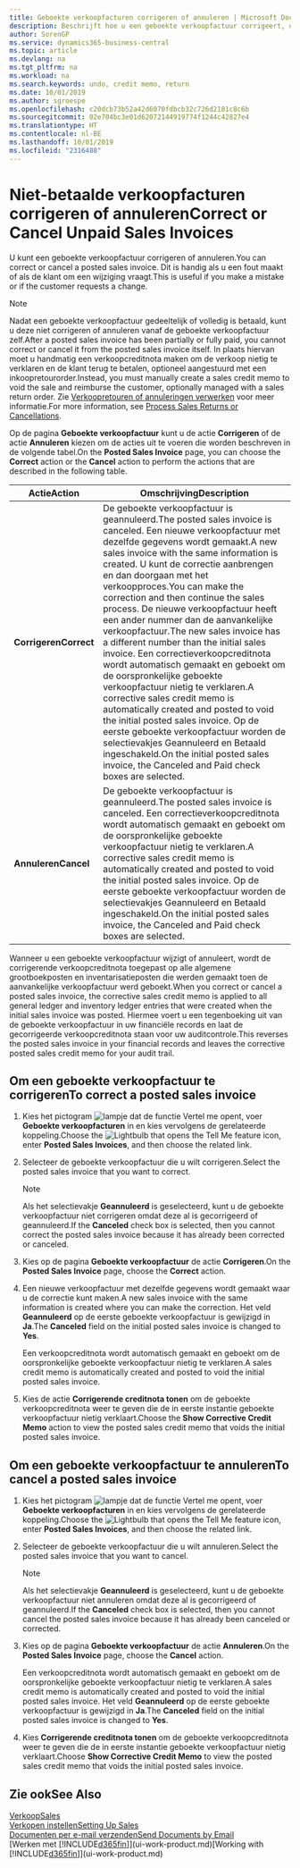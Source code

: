 ```yaml
---
title: Geboekte verkoopfacturen corrigeren of annuleren | Microsoft Docs
description: Beschrijft hoe u een geboekte verkoopfactuur corrigeert, ongedaan maakt of annuleert en een verkoopcreditnota vereffent.
author: SorenGP
ms.service: dynamics365-business-central
ms.topic: article
ms.devlang: na
ms.tgt_pltfrm: na
ms.workload: na
ms.search.keywords: undo, credit memo, return
ms.date: 10/01/2019
ms.author: sgroespe
ms.openlocfilehash: c20dcb73b52a42d6070fdbcb32c726d2181c8c6b
ms.sourcegitcommit: 02e704bc3e01d62072144919774f1244c42827e4
ms.translationtype: HT
ms.contentlocale: nl-BE
ms.lasthandoff: 10/01/2019
ms.locfileid: "2316488"
---
```

# <a name="correct-or-cancel-unpaid-sales-invoices"></a><span data-ttu-id="0f31a-103">Niet-betaalde verkoopfacturen corrigeren of annuleren</span><span class="sxs-lookup"><span data-stu-id="0f31a-103">Correct or Cancel Unpaid Sales Invoices</span></span>
<span data-ttu-id="0f31a-104">U kunt een geboekte verkoopfactuur corrigeren of annuleren.</span><span class="sxs-lookup"><span data-stu-id="0f31a-104">You can correct or cancel a posted sales invoice.</span></span> <span data-ttu-id="0f31a-105">Dit is handig als u een fout maakt of als de klant om een wijziging vraagt.</span><span class="sxs-lookup"><span data-stu-id="0f31a-105">This is useful if you make a mistake or if the customer requests a change.</span></span>

> [!NOTE]  
>   <span data-ttu-id="0f31a-106">Nadat een geboekte verkoopfactuur gedeeltelijk of volledig is betaald, kunt u deze niet corrigeren of annuleren vanaf de geboekte verkoopfactuur zelf.</span><span class="sxs-lookup"><span data-stu-id="0f31a-106">After a posted sales invoice has been partially or fully paid, you cannot correct or cancel it from the posted sales invoice itself.</span></span> <span data-ttu-id="0f31a-107">In plaats hiervan moet u handmatig een verkoopcreditnota maken om de verkoop nietig te verklaren en de klant terug te betalen, optioneel aangestuurd met een inkoopretourorder.</span><span class="sxs-lookup"><span data-stu-id="0f31a-107">Instead, you must manually create a sales credit memo to void the sale and reimburse the customer, optionally managed with a sales return order.</span></span> <span data-ttu-id="0f31a-108">Zie [Verkoopretouren of annuleringen verwerken](sales-how-process-sales-returns-cancellations.md) voor meer informatie.</span><span class="sxs-lookup"><span data-stu-id="0f31a-108">For more information, see [Process Sales Returns or Cancellations](sales-how-process-sales-returns-cancellations.md).</span></span>

<span data-ttu-id="0f31a-109">Op de pagina **Geboekte verkoopfactuur** kunt u de actie **Corrigeren** of de actie **Annuleren** kiezen om de acties uit te voeren die worden beschreven in de volgende tabel.</span><span class="sxs-lookup"><span data-stu-id="0f31a-109">On the **Posted Sales Invoice** page, you can choose the **Correct** action or the **Cancel** action to perform the actions that are described in the following table.</span></span>

| <span data-ttu-id="0f31a-110">Actie</span><span class="sxs-lookup"><span data-stu-id="0f31a-110">Action</span></span> | <span data-ttu-id="0f31a-111">Omschrijving</span><span class="sxs-lookup"><span data-stu-id="0f31a-111">Description</span></span> |
| --- | --- |
| <span data-ttu-id="0f31a-112">**Corrigeren**</span><span class="sxs-lookup"><span data-stu-id="0f31a-112">**Correct**</span></span> |<span data-ttu-id="0f31a-113">De geboekte verkoopfactuur is geannuleerd.</span><span class="sxs-lookup"><span data-stu-id="0f31a-113">The posted sales invoice is canceled.</span></span> <span data-ttu-id="0f31a-114">Een nieuwe verkoopfactuur met dezelfde gegevens wordt gemaakt.</span><span class="sxs-lookup"><span data-stu-id="0f31a-114">A new sales invoice with the same information is created.</span></span> <span data-ttu-id="0f31a-115">U kunt de correctie aanbrengen en dan doorgaan met het verkoopproces.</span><span class="sxs-lookup"><span data-stu-id="0f31a-115">You can make the correction and then continue the sales process.</span></span> <span data-ttu-id="0f31a-116">De nieuwe verkoopfactuur heeft een ander nummer dan de aanvankelijke verkoopfactuur.</span><span class="sxs-lookup"><span data-stu-id="0f31a-116">The new sales invoice has a different number than the initial sales invoice.</span></span> <span data-ttu-id="0f31a-117">Een correctieverkoopcreditnota wordt automatisch gemaakt en geboekt om de oorspronkelijke geboekte verkoopfactuur nietig te verklaren.</span><span class="sxs-lookup"><span data-stu-id="0f31a-117">A corrective sales credit memo is automatically created and posted to void the initial posted sales invoice.</span></span> <span data-ttu-id="0f31a-118">Op de eerste geboekte verkoopfactuur worden de selectievakjes Geannuleerd en Betaald ingeschakeld.</span><span class="sxs-lookup"><span data-stu-id="0f31a-118">On the initial posted sales invoice, the Canceled and Paid check boxes are selected.</span></span> |
| <span data-ttu-id="0f31a-119">**Annuleren**</span><span class="sxs-lookup"><span data-stu-id="0f31a-119">**Cancel**</span></span> |<span data-ttu-id="0f31a-120">De geboekte verkoopfactuur is geannuleerd.</span><span class="sxs-lookup"><span data-stu-id="0f31a-120">The posted sales invoice is canceled.</span></span> <span data-ttu-id="0f31a-121">Een correctieverkoopcreditnota wordt automatisch gemaakt en geboekt om de oorspronkelijke geboekte verkoopfactuur nietig te verklaren.</span><span class="sxs-lookup"><span data-stu-id="0f31a-121">A corrective sales credit memo is automatically created and posted to void the initial posted sales invoice.</span></span> <span data-ttu-id="0f31a-122">Op de eerste geboekte verkoopfactuur worden de selectievakjes Geannuleerd en Betaald ingeschakeld.</span><span class="sxs-lookup"><span data-stu-id="0f31a-122">On the initial posted sales invoice, the Canceled and Paid check boxes are selected.</span></span> |

<span data-ttu-id="0f31a-123">Wanneer u een geboekte verkoopfactuur wijzigt of annuleert, wordt de corrigerende verkoopcreditnota toegepast op alle algemene grootboekposten en inventarisatieposten die werden gemaakt toen de aanvankelijke verkoopfactuur werd geboekt.</span><span class="sxs-lookup"><span data-stu-id="0f31a-123">When you correct or cancel a posted sales invoice, the corrective sales credit memo is applied to all general ledger and inventory ledger entries that were created when the initial sales invoice was posted.</span></span> <span data-ttu-id="0f31a-124">Hiermee voert u een tegenboeking uit van de geboekte verkoopfactuur in uw financiële records en laat de gecorrigeerde verkoopcreditnota staan voor uw auditcontrole.</span><span class="sxs-lookup"><span data-stu-id="0f31a-124">This reverses the posted sales invoice in your financial records and leaves the corrective posted sales credit memo for your audit trail.</span></span>

## <a name="to-correct-a-posted-sales-invoice"></a><span data-ttu-id="0f31a-125">Om een geboekte verkoopfactuur te corrigeren</span><span class="sxs-lookup"><span data-stu-id="0f31a-125">To correct a posted sales invoice</span></span>
1. <span data-ttu-id="0f31a-126">Kies het pictogram ![lampje dat de functie Vertel me opent](media/ui-search/search_small.png "Vertel me wat u wilt doen"), voer **Geboekte verkoopfacturen** in en kies vervolgens de gerelateerde koppeling.</span><span class="sxs-lookup"><span data-stu-id="0f31a-126">Choose the ![Lightbulb that opens the Tell Me feature](media/ui-search/search_small.png "Tell me what you want to do") icon, enter **Posted Sales Invoices**, and then choose the related link.</span></span>  
2. <span data-ttu-id="0f31a-127">Selecteer de geboekte verkoopfactuur die u wilt corrigeren.</span><span class="sxs-lookup"><span data-stu-id="0f31a-127">Select the posted sales invoice that you want to correct.</span></span>

    > [!NOTE]  
    >   <span data-ttu-id="0f31a-128">Als het selectievakje **Geannuleerd** is geselecteerd, kunt u de geboekte verkoopfactuur niet corrigeren omdat deze al is gecorrigeerd of geannuleerd.</span><span class="sxs-lookup"><span data-stu-id="0f31a-128">If the **Canceled** check box is selected, then you cannot correct the posted sales invoice because it has already been corrected or canceled.</span></span>
3. <span data-ttu-id="0f31a-129">Kies op de pagina **Geboekte verkoopfactuur** de actie **Corrigeren**.</span><span class="sxs-lookup"><span data-stu-id="0f31a-129">On the **Posted Sales Invoice** page, choose the **Correct** action.</span></span>  
4. <span data-ttu-id="0f31a-130">Een nieuwe verkoopfactuur met dezelfde gegevens wordt gemaakt waar u de correctie kunt maken.</span><span class="sxs-lookup"><span data-stu-id="0f31a-130">A new sales invoice with the same information is created where you can make the correction.</span></span> <span data-ttu-id="0f31a-131">Het veld **Geannuleerd** op de eerste geboekte verkoopfactuur is gewijzigd in **Ja**.</span><span class="sxs-lookup"><span data-stu-id="0f31a-131">The **Canceled** field on the initial posted sales invoice is changed to **Yes**.</span></span>

    <span data-ttu-id="0f31a-132">Een verkoopcreditnota wordt automatisch gemaakt en geboekt om de oorspronkelijke geboekte verkoopfactuur nietig te verklaren.</span><span class="sxs-lookup"><span data-stu-id="0f31a-132">A sales credit memo is automatically created and posted to void the initial posted sales invoice.</span></span>
5. <span data-ttu-id="0f31a-133">Kies de actie **Corrigerende creditnota tonen** om de geboekte verkoopcreditnota weer te geven die de in eerste instantie geboekte verkoopfactuur nietig verklaart.</span><span class="sxs-lookup"><span data-stu-id="0f31a-133">Choose the **Show Corrective Credit Memo** action to view the posted sales credit memo that voids the initial posted sales invoice.</span></span>

## <a name="to-cancel-a-posted-sales-invoice"></a><span data-ttu-id="0f31a-134">Om een geboekte verkoopfactuur te annuleren</span><span class="sxs-lookup"><span data-stu-id="0f31a-134">To cancel a posted sales invoice</span></span>
1. <span data-ttu-id="0f31a-135">Kies het pictogram ![lampje dat de functie Vertel me opent](media/ui-search/search_small.png "Vertel me wat u wilt doen"), voer **Geboekte verkoopfacturen** in en kies vervolgens de gerelateerde koppeling.</span><span class="sxs-lookup"><span data-stu-id="0f31a-135">Choose the ![Lightbulb that opens the Tell Me feature](media/ui-search/search_small.png "Tell me what you want to do") icon, enter **Posted Sales Invoices**, and then choose the related link.</span></span>  
2. <span data-ttu-id="0f31a-136">Selecteer de geboekte verkoopfactuur die u wilt annuleren.</span><span class="sxs-lookup"><span data-stu-id="0f31a-136">Select the posted sales invoice that you want to cancel.</span></span>

    > [!NOTE]  
    >   <span data-ttu-id="0f31a-137">Als het selectievakje **Geannuleerd** is geselecteerd, kunt u de geboekte verkoopfactuur niet annuleren omdat deze al is gecorrigeerd of geannuleerd.</span><span class="sxs-lookup"><span data-stu-id="0f31a-137">If the **Canceled** check box is selected, then you cannot cancel the posted sales invoice because it has already been canceled or corrected.</span></span>
3. <span data-ttu-id="0f31a-138">Kies op de pagina **Geboekte verkoopfactuur** de actie **Annuleren**.</span><span class="sxs-lookup"><span data-stu-id="0f31a-138">On the **Posted Sales Invoice** page, choose the **Cancel** action.</span></span>

    <span data-ttu-id="0f31a-139">Een verkoopcreditnota wordt automatisch gemaakt en geboekt om de oorspronkelijke geboekte verkoopfactuur nietig te verklaren.</span><span class="sxs-lookup"><span data-stu-id="0f31a-139">A sales credit memo is automatically created and posted to void the initial posted sales invoice.</span></span> <span data-ttu-id="0f31a-140">Het veld **Geannuleerd** op de eerste geboekte verkoopfactuur is gewijzigd in **Ja**.</span><span class="sxs-lookup"><span data-stu-id="0f31a-140">The **Canceled** field on the initial posted sales invoice is changed to **Yes**.</span></span>
4. <span data-ttu-id="0f31a-141">Kies **Corrigerende creditnota tonen** om de geboekte verkoopcreditnota weer te geven die de in eerste instantie geboekte verkoopfactuur nietig verklaart.</span><span class="sxs-lookup"><span data-stu-id="0f31a-141">Choose **Show Corrective Credit Memo** to view the posted sales credit memo that voids the initial posted sales invoice.</span></span>

## <a name="see-also"></a><span data-ttu-id="0f31a-142">Zie ook</span><span class="sxs-lookup"><span data-stu-id="0f31a-142">See Also</span></span>
[<span data-ttu-id="0f31a-143">Verkoop</span><span class="sxs-lookup"><span data-stu-id="0f31a-143">Sales</span></span>](sales-manage-sales.md)  
[<span data-ttu-id="0f31a-144">Verkopen instellen</span><span class="sxs-lookup"><span data-stu-id="0f31a-144">Setting Up Sales</span></span>](sales-setup-sales.md)  
[<span data-ttu-id="0f31a-145">Documenten per e-mail verzenden</span><span class="sxs-lookup"><span data-stu-id="0f31a-145">Send Documents by Email</span></span>](ui-how-send-documents-email.md)  
<span data-ttu-id="0f31a-146">[Werken met [!INCLUDE[d365fin](includes/d365fin_md.md)]](ui-work-product.md)</span><span class="sxs-lookup"><span data-stu-id="0f31a-146">[Working with [!INCLUDE[d365fin](includes/d365fin_md.md)]](ui-work-product.md)</span></span>
